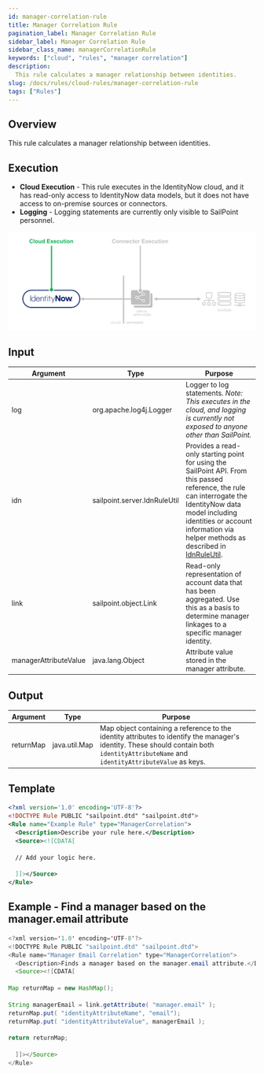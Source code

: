 ```yaml
---
id: manager-correlation-rule
title: Manager Correlation Rule
pagination_label: Manager Correlation Rule
sidebar_label: Manager Correlation Rule
sidebar_class_name: managerCorrelationRule
keywords: ["cloud", "rules", "manager correlation"]
description:
  This rule calculates a manager relationship between identities.
slug: /docs/rules/cloud-rules/manager-correlation-rule
tags: ["Rules"]
---
```


## Overview

This rule calculates a manager relationship between identities.

## Execution

- **Cloud Execution** - This rule executes in the IdentityNow cloud, and it has
  read-only access to IdentityNow data models, but it does not have access to
  on-premise sources or connectors.
- **Logging** - Logging statements are currently only visible to SailPoint
  personnel.

![Rule Execution](../img/cloud_execution.png)

## Input

| Argument              | Type                         | Purpose                                                                                                                                                                                                                                                                |
| --------------------- | ---------------------------- | ---------------------------------------------------------------------------------------------------------------------------------------------------------------------------------------------------------------------------------------------------------------------- |
| log                   | org.apache.log4j.Logger      | Logger to log statements. _Note: This executes in the cloud, and logging is currently not exposed to anyone other than SailPoint._                                                                                                                                    |
| idn                   | sailpoint.server.IdnRuleUtil | Provides a read-only starting point for using the SailPoint API. From this passed reference, the rule can interrogate the IdentityNow data model including identities or account information via helper methods as described in [IdnRuleUtil](../idn_rule_utility.md). |
| link                  | sailpoint.object.Link        | Read-only representation of account data that has been aggregated. Use this as a basis to determine manager linkages to a specific manager identity.                                                                                                            |
| managerAttributeValue | java.lang.Object             | Attribute value stored in the manager attribute.                                                                                                                                                                                                               |

## Output

| Argument  | Type          | Purpose                                                                                                                                                                                    |
| --------- | ------------- | ------------------------------------------------------------------------------------------------------------------------------------------------------------------------------------------ |
| returnMap | java.util.Map | Map object containing a reference to the identity attributes to identify the manager's identity. These should contain both `identityAttributeName` and `identityAttributeValue` as keys. |

## Template

```xml
<?xml version='1.0' encoding='UTF-8'?>
<!DOCTYPE Rule PUBLIC "sailpoint.dtd" "sailpoint.dtd">
<Rule name="Example Rule" type="ManagerCorrelation">
  <Description>Describe your rule here.</Description>
  <Source><![CDATA[

  // Add your logic here.

  ]]></Source>
</Rule>
```

## Example - Find a manager based on the manager.email attribute

```java
<?xml version='1.0' encoding='UTF-8'?>
<!DOCTYPE Rule PUBLIC "sailpoint.dtd" "sailpoint.dtd">
<Rule name="Manager Email Correlation" type="ManagerCorrelation">
  <Description>Finds a manager based on the manager.email attribute.</Description>
  <Source><![CDATA[

Map returnMap = new HashMap();

String managerEmail = link.getAttribute( "manager.email" );
returnMap.put( "identityAttributeName", "email");
returnMap.put( "identityAttributeValue", managerEmail );

return returnMap;

  ]]></Source>
</Rule>
```
